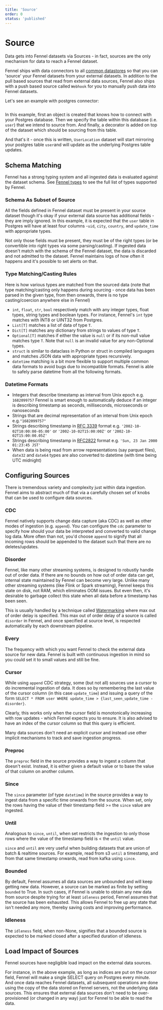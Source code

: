 ```yaml
---
title: 'Source'
order: 0
status: 'published'
---
```


# Source

Data gets into Fennel datasets via Sources - in fact, sources are the only 
mechanism for data to reach a Fennel dataset.

Fennel ships with data connectors to all [common datastores](/api-reference/sources) 
so that you can 'source' your Fennel datasets from your external datasets. In 
addition to the pull based sources that read from external data sources, Fennel
also ships with a push based source called `Webhook` for you to manually push
data into Fennel datasets. 

Let's see an example with postgres connector:

<pre snippet="concepts/introduction#source"></pre>

In this example, first an object is created that knows how to connect with your
Postgres database. Then we specify the table within this database (i.e. `user`) 
that we intend to source from. And finally, a decorator is added on top of the 
dataset which should be sourcing from this table.

And that's it - once this is written, `UserLocation` dataset will start 
mirroring your postgres table `user`and will update as the underlying Postgres 
table updates.

## Schema Matching
Fennel has a strong typing system and all ingested data is evaluated against
the dataset schema. See [Fennel types](/api-reference/data-types/core-types) to 
see the full list of types supported by Fennel. 

### Schema As Subset of Source
All the fields defined in Fennel dataset must be present in your source dataset
though it's okay if your external data source has additional fields - they are 
imply ignored.  In this example, it is expected that the `user` table in 
Postgres will have at least four columns -`uid`, `city`, `country`, and 
`update_time` with appropriate types. 

Not only those fields must be present, they must be of the right types (or be 
convertible into right types via some parsing/casting). If ingested data 
doesn't match with the schema of the Fennel dataset, the data is discarded and 
not admitted to the dataset. Fennel maintains logs of how often it happens and 
it's possible to set alerts on that.

### Type Matching/Casting Rules
Here is how various types are matched from the sourced data (note that type 
matching/casting only happens during sourcing - once data has been parsed in 
the given type, from then onwards, there is no type casting/coercion anywhere 
else in Fennel)

* `int`, `float`, `str`, `bool` respectively match with any integer types, float
 types, string types and boolean types. For instance, Fennel's `int` type
 matches with INT8 or UINT32 from Postgres.
* `List[T]` matches a list of data of type `T`.
* `Dict[T]` matches any dictionary from strings to values of type `T`.
* `Optional[T]` matches if either the value is `null` or if its non-null value
  matches type `T`. Note that `null` is an invalid value for any non-Optional types.
* `struct` is similar to dataclass in Python or struct in compiled languages
  and matches JSON data with appropriate types recursively.
* `datetime` matching is a bit more flexible to support multiple common
  data formats to avoid bugs due to incompatible formats. Fennel is able to
  safely parse datetime from all the following formats.

### Datetime Formats
* Integers that describe timestamp as interval from Unix epoch e.g. `1682099757`
 Fennel is smart enough to automatically deduce if an integer is describing
 timestamp as seconds, milliseconds, microseconds or nanoseconds
* Strings that are decimal representation of an interval from Unix epoch e.g.`"1682099757"`
* Strings describing timestamp in [RFC 3339](https://www.ietf.org/rfc/rfc3339.txt)
  format e.g. `'2002-10-02T10:00:00-05:00'` or `'2002-10-02T15:00:00Z'` or `'2002-10-02T15:00:00.05Z'`
* Strings describing timestamp in [RFC2822](https://www.ietf.org/rfc/rfc2822.txt)
 format e.g. `'Sun, 23 Jan 2000 01:23:45 JST'`
* When data is being read from arrow representations (say parquet files), `date32`
  and `date64` types are also converted to datetime (with time being UTC midnight)

## Configuring Sources
There is tremendous variety and complexity just within data ingestion. Fennel aims
to abstract much of that via a carefully chosen set of knobs that can be 
used to configure data sources.

### CDC
Fennel natively supports change data capture (aka CDC) as well as other modes
of ingestion (e.g. `append`). You can configure the `cdc` parameter to specify
how should your data be interpreted and converted to valid change log data. More
often than not, you'd choose `append` to signify that all incoming rows should
be appended to the dataset such that there are no deletes/updates.

### Disorder
Fennel, like many other streaming systems, is designed to robustly handle out
of order data. If there are no bounds on how out of order data can get, internal 
state maintained by Fennel can become very large. Unlike many other streaming 
systems (like Flink or Spark streaming), Fennel keeps this state on disk, not RAM, 
which eliminates OOM issues. But even then, it's desirable to garbage collect 
this state when all data before a timestamp has been seen.

This is usually handled by a technique called [Watermarking](https://www.oreilly.com/radar/the-world-beyond-batch-streaming-102/)
where max out of order delay is specified. This max out of order delay of a source
is called `disorder` in Fennel, and once specified at source level, is respected
automatically by each downstream pipeline. 

### Every
The frequency with which you want Fennel to check the external data source for 
new data. Fennel is built with continuous ingestion in mind so you could set it 
to small values and still be fine.

### Cursor
While using `append` CDC strategy, some (but not all) sources use a cursor to do 
incremental ingestion of data. It does so by remembering the last value of the 
cursor column (in this case `update_time`) and issuing a query of the 
form `SELECT * FROM user WHERE update_time > {last_seen_update_time - disorder}`.

Clearly, this works only when the cursor field is monotonically increasing with
row updates - which Fennel expects you to ensure. It is also advised to have
an index of the cursor column so that this query is efficient. 

Many data sources don't need an explicit cursor and instead use other implicit 
mechanisms to track and save ingestion progress.

### Preproc
The `preproc` field in the source provides a way to ingest a column that 
doesn't exist. Instead, it is either given a default value or to base the value 
of that column on another column. 

### Since
The `since` parameter (of type `datetime`) in the source provides a way to ingest 
data from a specific time onwards from the source. When set, only the rows 
having the value of their timestamp field >= the `since` value are ingested. 

### Until
Analogous to `since`, `until`, when set restricts the ingestion to only those
rows where the value of the timestamp field is < the `until` value.

`since` and `until` are very useful when building datasets that are union of 
batch & realtime sources. For example, read from s3 `until` a timestamp, and 
from that same timestamp onwards, read from kafka using `since`.  

### Bounded
By default, Fennel assumes all data sources are unbounded and will keep getting 
new data. However, a source can be marked as finite by setting `bounded` to True.
In such cases, if Fennel is unable to obtain any new data from source despite 
trying for at least `idleness` period, Fennel assumes that the source has been
exhausted. This allows Fennel to free up any state that isn't needed any more, 
thereby saving costs and improving performance.

### Idleness
The `idleness` field, when non-None, signifies that a bounded source is 
expected to be marked closed after a specified duration of idleness. 

## Load Impact of Sources
Fennel sources have negligible load impact on the external data sources. 

For instance, in the above example, as long as indices are put on the cursor 
field, Fennel will make a single SELECT query on Postgres every minute. And 
once data reaches Fennel datasets, all subsequent operations are done using 
the copy of the data stored on Fennel servers, not the underlying data sources. 
This ensures that external data sources don't need to be over-provisioned 
(or changed in any way) just for Fennel to be able to read the data.
